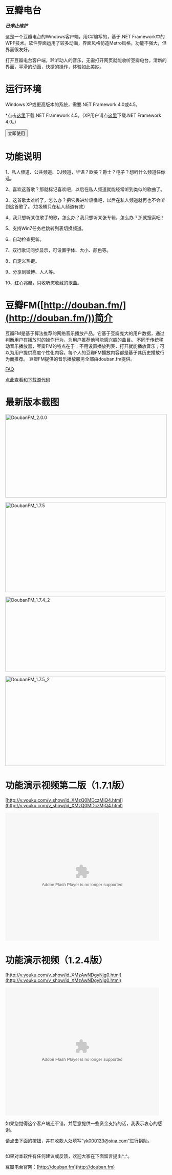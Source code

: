 # 豆瓣电台

***已停止维护***

这是一个豆瓣电台的Windows客户端，用C#编写的，基于.NET Framework中的WPF技术。软件界面运用了较多动画，界面风格仿造Metro风格，功能不强大，但界面很友好。

打开豆瓣电台客户端，聆听动人的音乐，无需打开网页就能收听豆瓣电台。清新的界面，平滑的动画，快捷的操作，体验如此美妙。

# 运行环境

Windows XP或更高版本的系统，需要.NET Framework 4.0或4.5。

*点击[这里](http://www.microsoft.com/zh-cn/download/details.aspx?id=30653)下载.NET Framework 4.5。（XP用户请点[这里](http://www.microsoft.com/zh-cn/download/details.aspx?id=17718)下载.NET Framework 4.0。）

<form action="http://doubanfmcloud.sinaapp.com/publish/doubanfm.application"><input type="submit" value="立即使用" /> </form>

# 功能说明

1、私人频道、公共频道、DJ频道，华语？欧美？爵士？电子？想听什么频道任你选。

2、喜欢这首歌？那就标记喜欢吧，以后在私人频道就能经常听到类似的歌曲了。

3、这首歌太难听了，怎么办？把它丢进垃圾桶吧，以后在私人频道就再也不会听到这首歌了。(垃圾桶只在私人频道有效）

4、我只想听某位歌手的歌，怎么办？我只想听某张专辑，怎么办？那就搜索吧！

5、支持Win7任务栏跳转列表切换频道。

6、自动检查更新。

7、双行歌词同步显示，可设置字体、大小、颜色等。

8、自定义热键。

9、分享到微博、人人等。

10、红心兆赫，只收听您收藏的歌曲。

# 豆瓣FM([http://douban.fm/](http://douban.fm/))简介

豆瓣FM是基于算法推荐的网络音乐播放产品。它基于豆瓣庞大的用户数据，通过判断用户在播放时的操作行为，为用户推荐他可能感兴趣的曲目。 不同于传统移动音乐播放器，豆瓣FM的特点在于：不用设置播放列表，打开就能播放音乐；可以为用户提供高度个性化内容。每个人的豆瓣FM播放内容都是基于其历史播放行为而推荐。 豆瓣FM提供的音乐播放服务全部由douban.fm提供。

[FAQ](http://www.kfstorm.com/blog/2011/12/01/豆瓣电台faq/)

[点此查看和下载源代码](https://github.com/kfstorm/DoubanFM)

# 最新版本截图

[<img style="background-image: none; padding-top: 0px; padding-left: 0px; display: inline; padding-right: 0px; border-width: 0px;" title="DoubanFM_2.0.0" src="http://up.kfstorm.com/blog/images/6bed5105f9ad_12187/DoubanFM_2.0.0_thumb.jpg" alt="DoubanFM_2.0.0" width="504" height="261" border="0" />](http://up.kfstorm.com/blog/images/6bed5105f9ad_12187/DoubanFM_2.0.0.jpg)

[<img style="background-image: none; padding-top: 0px; padding-left: 0px; display: inline; padding-right: 0px; border-width: 0px;" title="DoubanFM_1.7.5" src="http://up.kfstorm.com/blog/images/8e021cd7c326_131F7/DoubanFM_1.7.5_thumb.jpg" alt="DoubanFM_1.7.5" width="500" height="281" border="0" />](http://up.kfstorm.com/blog/images/8e021cd7c326_131F7/DoubanFM_1.7.5.jpg)

[<img style="background-image: none; padding-top: 0px; padding-left: 0px; display: inline; padding-right: 0px; border-width: 0px;" title="DoubanFM_1.7.4_2" src="http://up.kfstorm.com/blog/images/8e021cd7c326_131F7/DoubanFM_1.7.4_2_thumb.jpg" alt="DoubanFM_1.7.4_2" width="500" height="234" border="0" />](http://up.kfstorm.com/blog/images/8e021cd7c326_131F7/DoubanFM_1.7.4_2.jpg)

[<img style="background-image: none; padding-top: 0px; padding-left: 0px; display: inline; padding-right: 0px; border-width: 0px;" title="DoubanFM_1.7.5_2" src="http://up.kfstorm.com/blog/images/8e021cd7c326_131F7/DoubanFM_1.7.5_2_thumb.jpg" alt="DoubanFM_1.7.5_2" width="500" height="281" border="0" />](http://up.kfstorm.com/blog/images/8e021cd7c326_131F7/DoubanFM_1.7.5_2.jpg)

# 

# 功能演示视频第二版（1.7.1版）

[http://v.youku.com/v_show/id_XMzQ0MDczMjQ4.html](http://v.youku.com/v_show/id_XMzQ0MDczMjQ4.html)

<object width="480" height="400" classid="clsid:d27cdb6e-ae6d-11cf-96b8-444553540000" codebase="http://download.macromedia.com/pub/shockwave/cabs/flash/swflash.cab#version=6,0,40,0"><param name="src" value="http://player.youku.com/player.php/sid/XMzQ0MDczMjQ4/v.swf" /><param name="allowfullscreen" value="true" /><param name="quality" value="high" /><param name="allowscriptaccess" value="always" /><embed width="480" height="400" type="application/x-shockwave-flash" src="http://player.youku.com/player.php/sid/XMzQ0MDczMjQ4/v.swf" allowfullscreen="allowfullscreen" quality="high" allowscriptaccess="always" /></object>

# 

# 功能演示视频（1.2.4版）

[http://v.youku.com/v_show/id_XMzAwNDgyNjg0.html](http://v.youku.com/v_show/id_XMzAwNDgyNjg0.html)

<object width="480" height="400" classid="clsid:d27cdb6e-ae6d-11cf-96b8-444553540000" codebase="http://download.macromedia.com/pub/shockwave/cabs/flash/swflash.cab#version=6,0,40,0"><param name="src" value="http://player.youku.com/player.php/sid/XMzAwNDgyNjg0/v.swf" /><param name="allowfullscreen" value="true" /><param name="quality" value="high" /><param name="allowscriptaccess" value="always" /><embed width="480" height="400" type="application/x-shockwave-flash" src="http://player.youku.com/player.php/sid/XMzAwNDgyNjg0/v.swf" allowfullscreen="allowfullscreen" quality="high" allowscriptaccess="always" /></object>

如果您觉得这个客户端还不错，并愿意提供一些资金支持的话，我表示衷心的感谢。

请点击下面的按钮，并在收款人处填写“yk000123@sina.com”进行捐助。

[<img src="https://img.alipay.com/sys/personalprod/style/mc/btn-index.png" alt="" />](https://shenghuo.alipay.com/send/payment/fill.htm)

如果对本软件有任何建议或反馈，欢迎大家在下面留言提出^_^。

豆瓣电台官网：[http://douban.fm](http://douban.fm)
